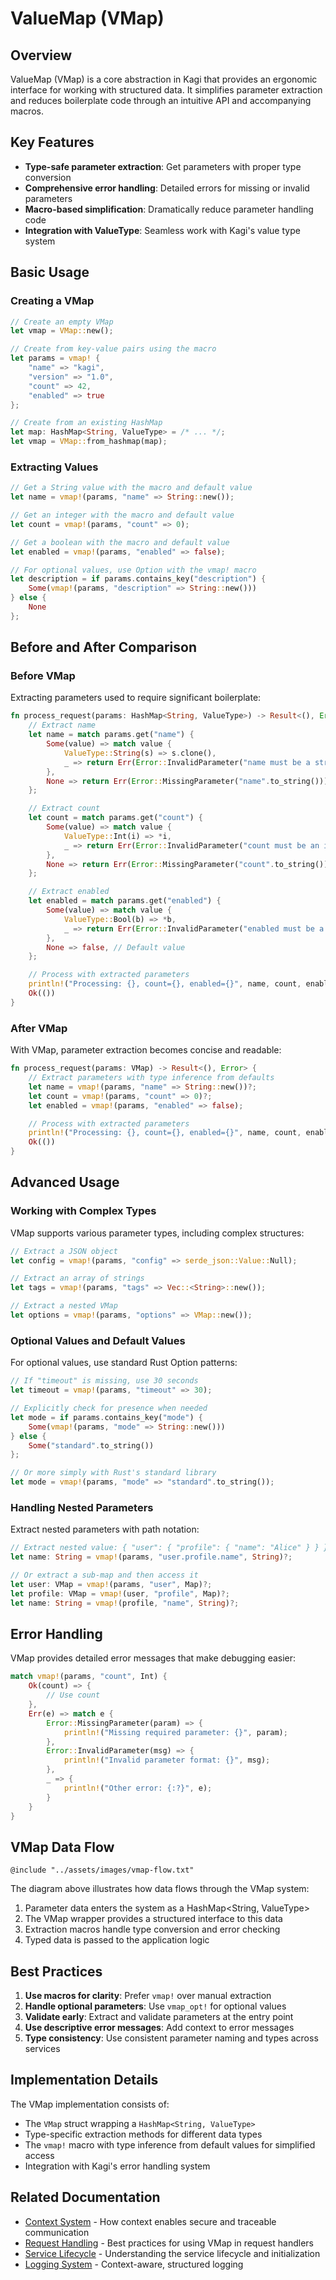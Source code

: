 # ValueMap (VMap)

## Overview

ValueMap (VMap) is a core abstraction in Kagi that provides an ergonomic interface for working with structured data. It simplifies parameter extraction and reduces boilerplate code through an intuitive API and accompanying macros.

## Key Features

- **Type-safe parameter extraction**: Get parameters with proper type conversion
- **Comprehensive error handling**: Detailed errors for missing or invalid parameters
- **Macro-based simplification**: Dramatically reduce parameter handling code
- **Integration with ValueType**: Seamless work with Kagi's value type system

## Basic Usage

### Creating a VMap

```rust
// Create an empty VMap
let vmap = VMap::new();

// Create from key-value pairs using the macro
let params = vmap! {
    "name" => "kagi",
    "version" => "1.0",
    "count" => 42,
    "enabled" => true
};

// Create from an existing HashMap
let map: HashMap<String, ValueType> = /* ... */;
let vmap = VMap::from_hashmap(map);
```

### Extracting Values

```rust
// Get a String value with the macro and default value
let name = vmap!(params, "name" => String::new());

// Get an integer with the macro and default value
let count = vmap!(params, "count" => 0);

// Get a boolean with the macro and default value
let enabled = vmap!(params, "enabled" => false);

// For optional values, use Option with the vmap! macro
let description = if params.contains_key("description") {
    Some(vmap!(params, "description" => String::new()))
} else {
    None
};
```

## Before and After Comparison

### Before VMap

Extracting parameters used to require significant boilerplate:

```rust
fn process_request(params: HashMap<String, ValueType>) -> Result<(), Error> {
    // Extract name
    let name = match params.get("name") {
        Some(value) => match value {
            ValueType::String(s) => s.clone(),
            _ => return Err(Error::InvalidParameter("name must be a string".to_string())),
        },
        None => return Err(Error::MissingParameter("name".to_string())),
    };

    // Extract count
    let count = match params.get("count") {
        Some(value) => match value {
            ValueType::Int(i) => *i,
            _ => return Err(Error::InvalidParameter("count must be an integer".to_string())),
        },
        None => return Err(Error::MissingParameter("count".to_string())),
    };

    // Extract enabled
    let enabled = match params.get("enabled") {
        Some(value) => match value {
            ValueType::Bool(b) => *b,
            _ => return Err(Error::InvalidParameter("enabled must be a boolean".to_string())),
        },
        None => false, // Default value
    };

    // Process with extracted parameters
    println!("Processing: {}, count={}, enabled={}", name, count, enabled);
    Ok(())
}
```

### After VMap

With VMap, parameter extraction becomes concise and readable:

```rust
fn process_request(params: VMap) -> Result<(), Error> {
    // Extract parameters with type inference from defaults
    let name = vmap!(params, "name" => String::new())?;
    let count = vmap!(params, "count" => 0)?;
    let enabled = vmap!(params, "enabled" => false);

    // Process with extracted parameters
    println!("Processing: {}, count={}, enabled={}", name, count, enabled);
    Ok(())
}
```

## Advanced Usage

### Working with Complex Types

VMap supports various parameter types, including complex structures:

```rust
// Extract a JSON object
let config = vmap!(params, "config" => serde_json::Value::Null);

// Extract an array of strings
let tags = vmap!(params, "tags" => Vec::<String>::new());

// Extract a nested VMap
let options = vmap!(params, "options" => VMap::new());
```

### Optional Values and Default Values

For optional values, use standard Rust Option patterns:

```rust
// If "timeout" is missing, use 30 seconds
let timeout = vmap!(params, "timeout" => 30);

// Explicitly check for presence when needed
let mode = if params.contains_key("mode") {
    Some(vmap!(params, "mode" => String::new()))
} else {
    Some("standard".to_string())
};

// Or more simply with Rust's standard library
let mode = vmap!(params, "mode" => "standard".to_string());
```

### Handling Nested Parameters

Extract nested parameters with path notation:

```rust
// Extract nested value: { "user": { "profile": { "name": "Alice" } } }
let name: String = vmap!(params, "user.profile.name", String)?;

// Or extract a sub-map and then access it
let user: VMap = vmap!(params, "user", Map)?;
let profile: VMap = vmap!(user, "profile", Map)?;
let name: String = vmap!(profile, "name", String)?;
```

## Error Handling

VMap provides detailed error messages that make debugging easier:

```rust
match vmap!(params, "count", Int) {
    Ok(count) => {
        // Use count
    },
    Err(e) => match e {
        Error::MissingParameter(param) => {
            println!("Missing required parameter: {}", param);
        },
        Error::InvalidParameter(msg) => {
            println!("Invalid parameter format: {}", msg);
        },
        _ => {
            println!("Other error: {:?}", e);
        }
    }
}
```

## VMap Data Flow

```mermaid
@include "../assets/images/vmap-flow.txt"
```

The diagram above illustrates how data flows through the VMap system:

1. Parameter data enters the system as a HashMap<String, ValueType>
2. The VMap wrapper provides a structured interface to this data
3. Extraction macros handle type conversion and error checking
4. Typed data is passed to the application logic

## Best Practices

1. **Use macros for clarity**: Prefer `vmap!` over manual extraction
2. **Handle optional parameters**: Use `vmap_opt!` for optional values
3. **Validate early**: Extract and validate parameters at the entry point
4. **Use descriptive error messages**: Add context to error messages
5. **Type consistency**: Use consistent parameter naming and types across services

## Implementation Details

The VMap implementation consists of:

- The `VMap` struct wrapping a `HashMap<String, ValueType>`
- Type-specific extraction methods for different data types
- The `vmap!` macro with type inference from default values for simplified access
- Integration with Kagi's error handling system 

## Related Documentation

- [Context System](context.md) - How context enables secure and traceable communication
- [Request Handling](request_handling.md) - Best practices for using VMap in request handlers
- [Service Lifecycle](lifecycle.md) - Understanding the service lifecycle and initialization
- [Logging System](logging.md) - Context-aware, structured logging 
